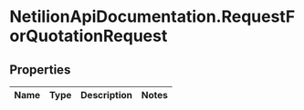# NetilionApiDocumentation.RequestForQuotationRequest

## Properties
Name | Type | Description | Notes
------------ | ------------- | ------------- | -------------


